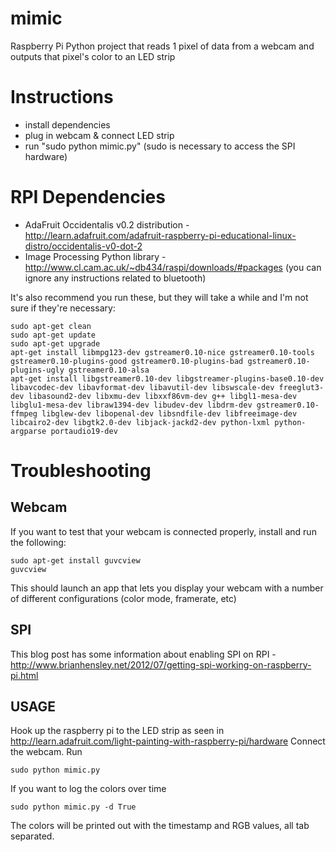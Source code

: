 mimic
=====

Raspberry Pi Python project that reads 1 pixel of data from a webcam and outputs that pixel's color to an LED strip

Instructions
======
* install dependencies
* plug in webcam & connect LED strip
* run "sudo python mimic.py" (sudo is necessary to access the SPI hardware)

RPI Dependencies
=====
* AdaFruit Occidentalis v0.2 distribution - http://learn.adafruit.com/adafruit-raspberry-pi-educational-linux-distro/occidentalis-v0-dot-2
* Image Processing Python library - http://www.cl.cam.ac.uk/~db434/raspi/downloads/#packages (you can ignore any instructions related to bluetooth)

It's also recommend you run these, but they will take a while and I'm not sure if they're necessary:

	sudo apt-get clean
	sudo apt-get update
	sudo apt-get upgrade
	apt-get install libmpg123-dev gstreamer0.10-nice gstreamer0.10-tools gstreamer0.10-plugins-good gstreamer0.10-plugins-bad gstreamer0.10-plugins-ugly gstreamer0.10-alsa
	apt-get install libgstreamer0.10-dev libgstreamer-plugins-base0.10-dev libavcodec-dev libavformat-dev libavutil-dev libswscale-dev freeglut3-dev libasound2-dev libxmu-dev libxxf86vm-dev g++ libgl1-mesa-dev libglu1-mesa-dev libraw1394-dev libudev-dev libdrm-dev gstreamer0.10-ffmpeg libglew-dev libopenal-dev libsndfile-dev libfreeimage-dev libcairo2-dev libgtk2.0-dev libjack-jackd2-dev python-lxml python-argparse portaudio19-dev

Troubleshooting
=====
Webcam
-----
If you want to test that your webcam is connected properly, install and run the following:

	sudo apt-get install guvcview
	guvcview
	
This should launch an app that lets you display your webcam with a number of different configurations (color mode, framerate, etc)

SPI
-----
This blog post has some information about enabling SPI on RPI - http://www.brianhensley.net/2012/07/getting-spi-working-on-raspberry-pi.html

USAGE
-----
Hook up the raspberry pi to the LED strip as seen in http://learn.adafruit.com/light-painting-with-raspberry-pi/hardware
Connect the webcam.  Run

	sudo python mimic.py

If you want to log the colors over time

	sudo python mimic.py -d True

The colors will be printed out with the timestamp and RGB values, all tab separated. 
